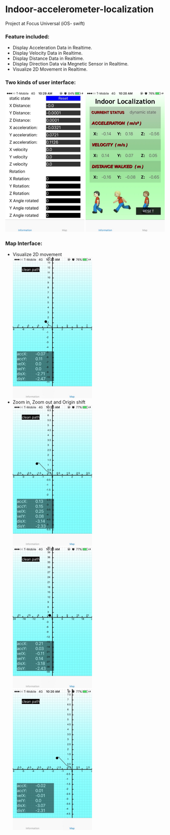 # Indoor-accelerometer-localization
Project at Focus Universal (iOS- swift)


### Feature included:
- Display Acceleration Data in Realtime.
- Display Velocity Data in Realtime.
- Display Distance Data in Realtime.
- Display Direction Data via Megnetic Sensor in Realtime.
- Visualize 2D Movement in Realtime.

### Two kinds of user interface:<br>
<img src = "pic/IMG_2849.jpg" width = "250"></img>
<img src = "pic/IMG_2842.jpg" width = "250"></img><br>

### Map Interface:
- Visualize 2D movement<br>
<img src = "pic/IMG_2843.jpg" width = "250"></img><br>
- Zoom in, Zoom out and Origin shift<br>
<img src = "pic/IMG_2845.jpg" width = "250">   </img><img src = "pic/IMG_2844.jpg" width = "250"></img>    </img><img src = "pic/IMG_2846.jpg" width = "250"></img><br>


